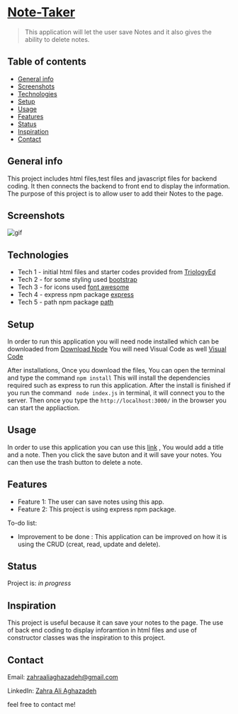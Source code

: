 # [Note-Taker](https://notetakingappyalda.herokuapp.com/)
> This application will let the user save Notes and it also gives the ability to delete notes.

## Table of contents
* [General info](#general-info)
* [Screenshots](#screenshots)
* [Technologies](#technologies)
* [Setup](#setup)
* [Usage](#usage)
* [Features](#features)
* [Status](#status)
* [Inspiration](#inspiration)
* [Contact](#contact)

## General info
This project includes html files,test files and javascript files for backend coding. It then connects the backend to front end to display the information. The purpose of this project is to allow user to add their Notes to the page.


## Screenshots
![gif](images/gif1.gif)

## Technologies
* Tech 1 - initial html files and starter codes provided from [TriologyEd](https://www.trilogyed.com/)
* Tech 2 - for some styling used [bootstrap](https://getbootstrap.com/)
* Tech 3 - for icons used [font awesome](https://fontawesome.com/)
* Tech 4 - express npm package [express](https://www.npmjs.com/package/express)
* Tech 5 - path npm package [path](https://nodejs.org/docs/latest/api/path.html)

## Setup
In order to run this application you will need node installed which can be downloaded from [Download Node](https://nodejs.org/en/download/) You will need Visual Code as well [Visual Code](https://code.visualstudio.com/)

After installations, Once you download the files, You can open the terminal and type the command ``` npm install ``` This will install the dependencies required such as express to run this application. After the install is finished if you run the command ``` node index.js``` in terminal, it will connect you to the server. Then once you type the ```http://localhost:3000/``` in the browser you can start the appliaction.

## Usage
In order to use this application you can use this [link](https://notetakingappyalda.herokuapp.com/) , You would add a title and a note. Then you click the save buton and it will save your notes. You can then use the trash button to delete a note.

## Features
* Feature 1: The user can save notes using this app.
* Feature 2: This project is using express npm package.


To-do list:

* Improvement to be done : This application can be improved on how it is using the CRUD (creat, read, update and delete).



## Status
Project is:  _in progress_

## Inspiration
This project is useful because it can save your notes to the page. The use of back end coding to display inforamtion in html files and use of constructor classes was the inspiration to this project.

## Contact
Email: zahraaliaghazadeh@gmail.com

LinkedIn: [Zahra Ali Aghazadeh](https://www.linkedin.com/in/zahraaliaghazadeh)

feel free to contact me!
